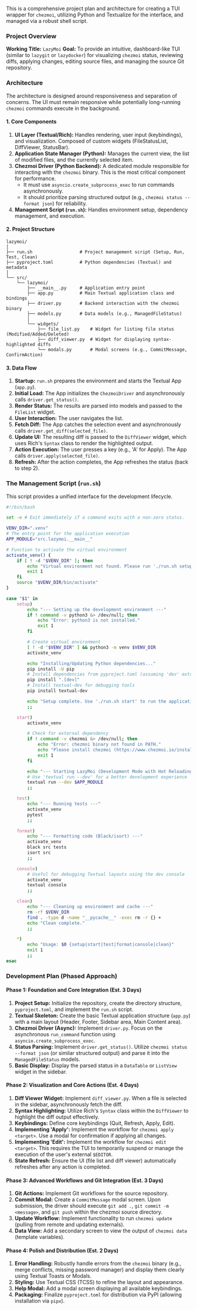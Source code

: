 This is a comprehensive project plan and architecture for creating a TUI wrapper for `chezmoi`, utilizing Python and Textualize for the interface, and managed via a robust shell script.

### Project Overview

**Working Title:** `LazyMoi`
**Goal:** To provide an intuitive, dashboard-like TUI (similar to `lazygit` or `lazydocker`) for visualizing `chezmoi` status, reviewing diffs, applying changes, editing source files, and managing the source Git repository.

### Architecture

The architecture is designed around responsiveness and separation of concerns. The UI must remain responsive while potentially long-running `chezmoi` commands execute in the background.

#### 1\. Core Components

1. **UI Layer (Textual/Rich):** Handles rendering, user input (keybindings), and visualization. Composed of custom widgets (FileStatusList, DiffViewer, StatusBar).
2. **Application State Manager (Python):** Manages the current view, the list of modified files, and the currently selected item.
3. **Chezmoi Driver (Python Backend):** A dedicated module responsible for interacting with the `chezmoi` binary. This is the most critical component for performance.
      * It must use `asyncio.create_subprocess_exec` to run commands asynchronously.
      * It should prioritize parsing structured output (e.g., `chezmoi status --format json`) for reliability.
4. **Management Script (`run.sh`):** Handles environment setup, dependency management, and execution.

#### 2\. Project Structure

```
lazymoi/
│
├── run.sh                  # Project management script (Setup, Run, Test, Clean)
├── pyproject.toml          # Python dependencies (Textual) and metadata
│
└── src/
    └── lazymoi/
        ├── __main__.py     # Application entry point
        ├── app.py          # Main Textual application class and bindings
        ├── driver.py       # Backend interaction with the chezmoi binary
        ├── models.py       # Data models (e.g., ManagedFileStatus)
        │
        └── widgets/
            ├── file_list.py    # Widget for listing file status (Modified/Added/Deleted)
            ├── diff_viewer.py  # Widget for displaying syntax-highlighted diffs
            └── modals.py       # Modal screens (e.g., CommitMessage, ConfirmAction)
```

#### 3\. Data Flow

1. **Startup:** `run.sh` prepares the environment and starts the Textual App (`app.py`).
2. **Initial Load:** The App initializes the `ChezmoiDriver` and asynchronously calls `driver.get_status()`.
3. **Render Status:** The results are parsed into models and passed to the `FileList` widget.
4. **User Interaction:** The user navigates the list.
5. **Fetch Diff:** The App catches the selection event and asynchronously calls `driver.get_diff(selected_file)`.
6. **Update UI:** The resulting diff is passed to the `DiffViewer` widget, which uses Rich's `Syntax` class to render the highlighted output.
7. **Action Execution:** The user presses a key (e.g., 'A' for Apply). The App calls `driver.apply(selected_file)`.
8. **Refresh:** After the action completes, the App refreshes the status (back to step 2).

### The Management Script (`run.sh`)

This script provides a unified interface for the development lifecycle.

```bash
#!/bin/bash

set -e # Exit immediately if a command exits with a non-zero status.

VENV_DIR=".venv"
# The entry point for the application execution
APP_MODULE="src.lazymoi.__main__"

# Function to activate the virtual environment
activate_venv() {
    if [ ! -d "$VENV_DIR" ]; then
        echo "Virtual environment not found. Please run './run.sh setup' first."
        exit 1
    fi
    source "$VENV_DIR/bin/activate"
}

case "$1" in
    setup)
        echo "--- Setting up the development environment ---"
        if ! command -v python3 &> /dev/null; then
            echo "Error: python3 is not installed."
            exit 1
        fi

        # Create virtual environment
        [ ! -d "$VENV_DIR" ] && python3 -m venv $VENV_DIR
        activate_venv

        echo "Installing/Updating Python dependencies..."
        pip install -U pip
        # Install dependencies from pyproject.toml (assuming 'dev' extras are defined)
        pip install ".[dev]"
        # Install textual-dev for debugging tools
        pip install textual-dev

        echo "Setup complete. Use './run.sh start' to run the application."
        ;;

    start)
        activate_venv

        # Check for external dependency
        if ! command -v chezmoi &> /dev/null; then
            echo "Error: chezmoi binary not found in PATH."
            echo "Please install chezmoi (https://www.chezmoi.io/install/) and try again."
            exit 1
        fi

        echo "--- Starting LazyMoi (Development Mode with Hot Reloading) ---"
        # Use 'textual run --dev' for a better development experience
        textual run --dev $APP_MODULE
        ;;

    test)
        echo "--- Running tests ---"
        activate_venv
        pytest
        ;;

    format)
        echo "--- Formatting code (Black/isort) ---"
        activate_venv
        black src tests
        isort src
        ;;

    console)
        # Useful for debugging Textual layouts using the dev console
        activate_venv
        textual console
        ;;

    clean)
        echo "--- Cleaning up environment and cache ---"
        rm -rf $VENV_DIR
        find . -type d -name "__pycache__" -exec rm -r {} +
        echo "Clean complete."
        ;;

    *)
        echo "Usage: $0 {setup|start|test|format|console|clean}"
        exit 1
        ;;
esac
```

### Development Plan (Phased Approach)

#### Phase 1: Foundation and Core Integration (Est. 3 Days)

1. **Project Setup:** Initialize the repository, create the directory structure, `pyproject.toml`, and implement the `run.sh` script.
2. **Textual Skeleton:** Create the basic Textual application structure (`app.py`) with a main layout (Header, Footer, Sidebar area, Main Content area).
3. **Chezmoi Driver (Async):** Implement `driver.py`. Focus on the asynchronous `run_command` function using `asyncio.create_subprocess_exec`.
4. **Status Parsing:** Implement `driver.get_status()`. Utilize `chezmoi status --format json` (or similar structured output) and parse it into the `ManagedFileStatus` models.
5. **Basic Display:** Display the parsed status in a `DataTable` or `ListView` widget in the sidebar.

#### Phase 2: Visualization and Core Actions (Est. 4 Days)

1. **Diff Viewer Widget:** Implement `diff_viewer.py`. When a file is selected in the sidebar, asynchronously fetch the diff.
2. **Syntax Highlighting:** Utilize Rich's `Syntax` class within the `DiffViewer` to highlight the diff output effectively.
3. **Keybindings:** Define core keybindings (Quit, Refresh, Apply, Edit).
4. **Implementing 'Apply':** Implement the workflow for `chezmoi apply <target>`. Use a modal for confirmation if applying all changes.
5. **Implementing 'Edit':** Implement the workflow for `chezmoi edit <target>`. This requires the TUI to temporarily suspend or manage the execution of the user's external `$EDITOR`.
6. **State Refresh:** Ensure the UI (file list and diff viewer) automatically refreshes after any action is completed.

#### Phase 3: Advanced Workflows and Git Integration (Est. 3 Days)

1. **Git Actions:** Implement Git workflows for the source repository.
2. **Commit Modal:** Create a `CommitMessage` modal screen. Upon submission, the driver should execute `git add .`, `git commit -m <message>`, and `git push` within the chezmoi source directory.
3. **Update Workflow:** Implement functionality to run `chezmoi update` (pulling from remote and updating externals).
4. **Data View:** Add a secondary screen to view the output of `chezmoi data` (template variables).

#### Phase 4: Polish and Distribution (Est. 2 Days)

1. **Error Handling:** Robustly handle errors from the `chezmoi` binary (e.g., merge conflicts, missing password manager) and display them clearly using Textual Toasts or Modals.
2. **Styling:** Use Textual CSS (TCSS) to refine the layout and appearance.
3. **Help Modal:** Add a modal screen displaying all available keybindings.
4. **Packaging:** Finalize `pyproject.toml` for distribution via PyPI (allowing installation via `pipx`).
